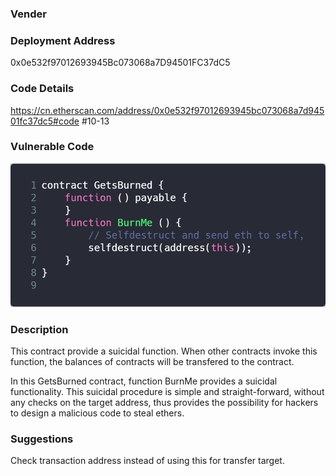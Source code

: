 ### Vender



### Deployment Address

0x0e532f97012693945Bc073068a7D94501FC37dC5

### Code Details

https://cn.etherscan.com/address/0x0e532f97012693945bc073068a7d94501fc37dc5#code #10-13

### Vulnerable Code

![carbon](./pic/carbon.png)

### Description

This contract provide a suicidal function. When other contracts invoke this function, the balances of contracts will be transfered to the contract. 

In this GetsBurned contract, function BurnMe provides a suicidal functionality. This suicidal procedure is simple and straight-forward, without any checks on the target address, thus provides the possibility for hackers to design a malicious code to steal ethers.

### Suggestions

Check transaction address instead of using this for transfer target.
